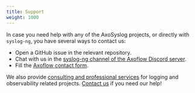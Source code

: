 ```yaml
---
title: Support
weight: 1000
---
```


In case you need help with any of the AxoSyslog projects, or directly with `syslog-ng`, you have several ways to contact us:

- Open a GitHub issue in the relevant repository.
- Chat with us in the [syslog-ng channel of the Axoflow Discord server](https://discord.gg/4Fzy7D66Qq).
- Fill the [Axoflow contact form](https://axoflow.com/contact/).

We also provide [consulting and professional services](https://axoflow.com/#services) for logging and observability related projects. [Contact us](https://axoflow.com/contact/) if you need our help!
